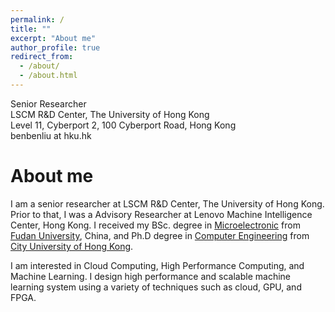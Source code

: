 ```yaml
---
permalink: /
title: ""
excerpt: "About me"
author_profile: true
redirect_from: 
  - /about/
  - /about.html
---
```


Senior Researcher  
LSCM R&D Center, The University of Hong Kong  
Level 11, Cyberport 2, 100 Cyberport Road, Hong Kong  
benbenliu at hku.hk

About me
======
I am a senior researcher at LSCM R&D Center, The University of Hong Kong. Prior to that, I was a Advisory Researcher at Lenovo Machine Intelligence Center, Hong Kong. I received my BSc. degree in [Microelectronic](https://sme.fudan.edu.cn/) from [Fudan University](https://www.fudan.edu.cn/), China, and Ph.D degree in [Computer Engineering](https://www.ee.cityu.edu.hk/) from [City University of Hong Kong](https://www.cityu.edu.hk/).

I am interested in Cloud Computing, High Performance Computing, and Machine Learning. I design high performance and scalable machine learning system using a variety of techniques such as cloud, GPU, and FPGA.

